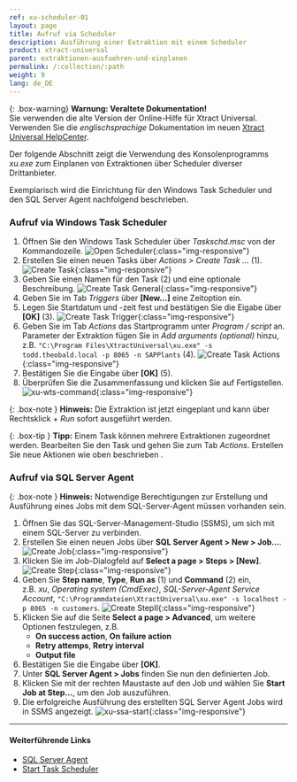 ```yaml
---
ref: xu-scheduler-01
layout: page
title: Aufruf via Scheduler
description: Ausführung einer Extraktion mit einem Scheduler
product: xtract-universal
parent: extraktionen-ausfuehren-und-einplanen
permalink: /:collection/:path
weight: 9
lang: de_DE
---
```


{: .box-warning}
**Warnung: Veraltete Dokumentation!** <br>
Sie verwenden die alte Version der Online-Hilfe für Xtract Universal.<br>
Verwenden Sie die *englischsprachige* Dokumentation im neuen [Xtract Universal HelpCenter](https://helpcenter.theobald-software.com/xtract-universal/documentation/introduction/).


Der folgende Abschnitt zeigt die Verwendung des Konsolenprogramms *xu.exe* zum Einplanen von Extraktionen über Scheduler diverser Drittanbieter. 

Exemplarisch wird die Einrichtung für den Windows Task Scheduler und den SQL Server Agent nachfolgend beschrieben.

### Aufruf via Windows Task Scheduler

1. Öffnen Sie den Windows Task Scheduler über *Taskschd.msc* von der Kommandozeile.
![Open Scheduler](/img/content/xu/automation/open_scheduler.png){:class="img-responsive"}
2. Erstellen Sie einen neuen Tasks über *Actions > Create Task ...* (1).
![Create Task](/img/content/xu/automation/create_task.png){:class="img-responsive"}
3. Geben Sie einen Namen für den Task (2) und eine optionale Beschreibung.
![Create Task General](/img/content/xu/automation/create_task_general.png){:class="img-responsive"}
4. Geben Sie im Tab *Triggers* über **[New...]** eine Zeitoption ein.
5. Legen Sie Startdatum und -zeit fest und bestätigen Sie die Eigabe über **[OK]** (3).
![Create Task Trigger](/img/content/xu/automation/create_task_trigger.png){:class="img-responsive"}
6. Geben Sie im Tab *Actions* das Startprogramm unter *Program / script* an. Parameter der Extraktion fügen Sie in *Add arguments (optional)* hinzu, z.B. `"C:\Program Files\XtractUniversal\xu.exe" -s todd.theobald.local -p 8065 -n SAPPlants` (4).
![Create Task Actions](/img/content/xu/automation/create_task_actions.png){:class="img-responsive"}
7. Bestätigen Sie die Eingabe über **[OK]** (5).
8. Überprüfen Sie die Zusammenfassung und klicken Sie auf Fertigstellen.
![xu-wts-command](/img/content/xu/automation/task_run.jpg){:class="img-responsive"}

{: .box-note }
**Hinweis:** Die Extraktion ist jetzt eingeplant und kann über Rechtsklick + *Run* sofort ausgeführt werden. 

{: .box-tip }
**Tipp:** Einem Task können mehrere Extraktionen zugeordnet werden. Bearbeiten Sie den Task und gehen Sie zum Tab *Actions*. Erstellen Sie neue Aktionen wie oben beschrieben .


### Aufruf via SQL Server Agent

{: .box-note }
**Hinweis:** Notwendige Berechtigungen zur Erstellung und Ausführung eines Jobs mit dem SQL-Server-Agent müssen vorhanden sein.   

1. Öffnen Sie das SQL-Server-Management-Studio (SSMS), um sich mit einem SQL-Server zu verbinden.
2. Erstellen Sie einen neuen Jobs über **SQL Server Agent > New > Job...**. 
![Create Job](/img/content/xu/automation/create_job.png){:class="img-responsive"}
3. Klicken Sie im Job-Dialogfeld auf **Select a page > Steps > [New]**.
![Create Step](/img/content/xu/automation/create_step.png){:class="img-responsive"}
4. Geben Sie **Step name**, **Type**, **Run as** (1) und **Command** (2) ein, <br> z.B. *xu*, *Operating system (CmdExec)*, *SQL-Server-Agent Service Account*, `"C:\Programmdateien\XtractUniversal\xu.exe" -s localhost -p 8065 -n customers`.
![Create StepII](/img/content/xu/automation/xu_sql_server_agent_job_step.png){:class="img-responsive"}
5. Klicken Sie auf die Seite **Select a page > Advanced**, um weitere Optionen festzulegen, z.B.
	- **On success action**, **On failure action**
	- **Retry attemps**, **Retry interval**
	- **Output file**
6. Bestätigen Sie die Eingabe über **[OK]**.
7. Unter **SQL Server Agent > Jobs** finden Sie nun den definierten Job. 
8. Klicken Sie mit der rechten Maustaste auf den Job und wählen Sie **Start Job at Step...**, um den Job auszuführen. 
9. Die erfolgreiche Ausführung des erstellten SQL Server Agent Jobs wird in SSMS angezeigt.
![xu-ssa-start](/img/content/xu/automation/xu_sql_server_agent_job_start.png){:class="img-responsive"}

****
#### Weiterführende Links
- [SQL Server Agent](https://docs.microsoft.com/en-us/sql/ssms/agent/sql-server-agent?view=sql-server-ver15)
- [Start Task Scheduler](http://technet.microsoft.com/en-us/library/cc721931.aspx)